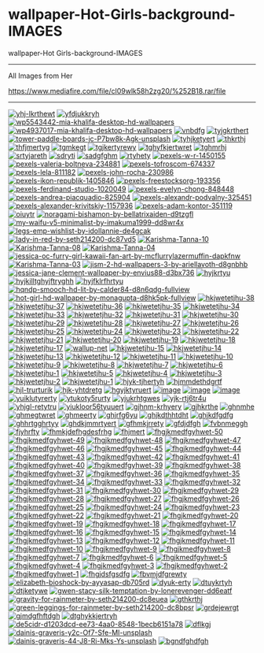 # wallpaper-Hot-Girls-background-IMAGES
wallpaper-Hot Girls-background-IMAGES

** **

All Images from Her


https://www.mediafire.com/file/cl09wlk58h2zg20/%252B18.rar/file

** **

<a href="https://ibb.co/hcChSW4"><img src="https://i.ibb.co/9hGz7T1/yhj-lkrthewt.jpg" alt="yhj-lkrthewt" border="0"></a>
<a href="https://ibb.co/BfTJdZ3"><img src="https://i.ibb.co/8mPwT5s/yfdjukkryh.jpg" alt="yfdjukkryh" border="0"></a>
<a href="https://ibb.co/2Y9qdL5"><img src="https://i.ibb.co/PzLxgbt/wp5543442-mia-khalifa-desktop-hd-wallpapers.jpg" alt="wp5543442-mia-khalifa-desktop-hd-wallpapers" border="0"></a>
<a href="https://ibb.co/Y3FcwQZ"><img src="https://i.ibb.co/zrTXDxJ/wp4937017-mia-khalifa-desktop-hd-wallpapers.jpg" alt="wp4937017-mia-khalifa-desktop-hd-wallpapers" border="0"></a>
<a href="https://ibb.co/LNkgVN5"><img src="https://i.ibb.co/VwjCfwm/vnbdfg.jpg" alt="vnbdfg" border="0"></a>
<a href="https://ibb.co/0QxfJtS"><img src="https://i.ibb.co/4JHjNdG/tyjgkrthert.jpg" alt="tyjgkrthert" border="0"></a>
<a href="https://ibb.co/jkKnQQw"><img src="https://i.ibb.co/yFTHZZk/tower-paddle-boards-jc-P7bw8k-Agk-unsplash.jpg" alt="tower-paddle-boards-jc-P7bw8k-Agk-unsplash" border="0"></a>
<a href="https://ibb.co/xzvQmVB"><img src="https://i.ibb.co/ssSr5LN/tyhjketyert.jpg" alt="tyhjketyert" border="0"></a>
<a href="https://ibb.co/RNZqcmc"><img src="https://i.ibb.co/XDNqtgt/thkrthj.jpg" alt="thkrthj" border="0"></a>
<a href="https://ibb.co/C6tYzB3"><img src="https://i.ibb.co/ypRZX0c/thfjmertyg.jpg" alt="thfjmertyg" border="0"></a>
<a href="https://ibb.co/SNdsgwP"><img src="https://i.ibb.co/G7txDQ0/tgmkegt.jpg" alt="tgmkegt" border="0"></a>
<a href="https://ibb.co/g6Pj9Qd"><img src="https://i.ibb.co/pnR0wNQ/tgjkertyrewy.jpg" alt="tgjkertyrewy" border="0"></a>
<a href="https://ibb.co/ySQJvwQ"><img src="https://i.ibb.co/pyLpVtL/tghyfkjertwret.jpg" alt="tghyfkjertwret" border="0"></a>
<a href="https://ibb.co/2gSq3RC"><img src="https://i.ibb.co/86bMgGf/tghmrhj.jpg" alt="tghmrhj" border="0"></a>
<a href="https://ibb.co/GdBXmV3"><img src="https://i.ibb.co/wd3TtKr/srtyjareth.jpg" alt="srtyjareth" border="0"></a>
<a href="https://ibb.co/VH5CFb9"><img src="https://i.ibb.co/SQGmkHy/sdryti.jpg" alt="sdryti" border="0"></a>
<a href="https://ibb.co/WHvkxrB"><img src="https://i.ibb.co/7StnY3r/sadgfghm.jpg" alt="sadgfghm" border="0"></a>
<a href="https://ibb.co/vmfjgvN"><img src="https://i.ibb.co/ftZxBG3/rtyhety.jpg" alt="rtyhety" border="0"></a>
<a href="https://ibb.co/JQgTSHp"><img src="https://i.ibb.co/rsNhXHp/pexels-w-r-1450155.jpg" alt="pexels-w-r-1450155" border="0"></a>
<a href="https://ibb.co/jgyTHfc"><img src="https://i.ibb.co/XS7bVLh/pexels-valeria-boltneva-234881.jpg" alt="pexels-valeria-boltneva-234881" border="0"></a>
<a href="https://ibb.co/st75VdD"><img src="https://i.ibb.co/yV2hQcM/pexels-tofroscom-674337.jpg" alt="pexels-tofroscom-674337" border="0"></a>
<a href="https://ibb.co/FWYRPw8"><img src="https://i.ibb.co/1nXFSqR/pexels-lela-811182.jpg" alt="pexels-lela-811182" border="0"></a>
<a href="https://ibb.co/t29Qpry"><img src="https://i.ibb.co/vdSV4n2/pexels-john-rocha-230986.jpg" alt="pexels-john-rocha-230986" border="0"></a>
<a href="https://ibb.co/H4M2CNH"><img src="https://i.ibb.co/XLd4DyC/pexels-ikon-republik-1405846.jpg" alt="pexels-ikon-republik-1405846" border="0"></a>
<a href="https://ibb.co/Y329wGL"><img src="https://i.ibb.co/JKnLgPs/pexels-freestocksorg-193356.jpg" alt="pexels-freestocksorg-193356" border="0"></a>
<a href="https://ibb.co/F8GHSyy"><img src="https://i.ibb.co/frmDhyy/pexels-ferdinand-studio-1020049.jpg" alt="pexels-ferdinand-studio-1020049" border="0"></a>
<a href="https://ibb.co/27Yf6mc"><img src="https://i.ibb.co/fYGPSBr/pexels-evelyn-chong-848448.jpg" alt="pexels-evelyn-chong-848448" border="0"></a>
<a href="https://ibb.co/NsjFgcT"><img src="https://i.ibb.co/0cMnpHs/pexels-andrea-piacquadio-825904.jpg" alt="pexels-andrea-piacquadio-825904" border="0"></a>
<a href="https://ibb.co/9sVQL8j"><img src="https://i.ibb.co/m6XfwD7/pexels-alexandr-podvalny-325451.jpg" alt="pexels-alexandr-podvalny-325451" border="0"></a>
<a href="https://ibb.co/ZBhfVz5"><img src="https://i.ibb.co/QP6JfvL/pexels-alexander-krivitskiy-1157936.jpg" alt="pexels-alexander-krivitskiy-1157936" border="0"></a>
<a href="https://ibb.co/B3zwzZb"><img src="https://i.ibb.co/54M2M8m/pexels-adam-kontor-351119.jpg" alt="pexels-adam-kontor-351119" border="0"></a>
<a href="https://ibb.co/TLmVzW3"><img src="https://i.ibb.co/C2hkxPG/oiuytr.jpg" alt="oiuytr" border="0"></a>
<a href="https://ibb.co/Hg1knGm"><img src="https://i.ibb.co/NYQHZWw/noragami-bishamon-by-bellatrixaiden-d9tzgfl.jpg" alt="noragami-bishamon-by-bellatrixaiden-d9tzgfl" border="0"></a>
<a href="https://ibb.co/XkPHwSC"><img src="https://i.ibb.co/dJvZhG5/my-waifu-v5-minimalist-by-imakuma1999-dd8wr4x.jpg" alt="my-waifu-v5-minimalist-by-imakuma1999-dd8wr4x" border="0"></a>
<a href="https://ibb.co/q7DxDyG"><img src="https://i.ibb.co/9cpGp8X/legs-emp-wishlist-by-idollannie-de4gcak.png" alt="legs-emp-wishlist-by-idollannie-de4gcak" border="0"></a>
<a href="https://ibb.co/LZyNXcG"><img src="https://i.ibb.co/x7bFtB4/lady-in-red-by-seth214200-dc87vd5.jpg" alt="lady-in-red-by-seth214200-dc87vd5" border="0"></a>
<a href="https://ibb.co/dWtCj9R"><img src="https://i.ibb.co/DVYczXZ/Karishma-Tanna-10.jpg" alt="Karishma-Tanna-10" border="0"></a>
<a href="https://ibb.co/QpR2TGq"><img src="https://i.ibb.co/CmZkYFX/Karishma-Tanna-08.jpg" alt="Karishma-Tanna-08" border="0"></a>
<a href="https://ibb.co/cTnC6ny"><img src="https://i.ibb.co/dKYLPYf/Karishma-Tanna-04.jpg" alt="Karishma-Tanna-04" border="0"></a>
<a href="https://ibb.co/0G6Xjyt"><img src="https://i.ibb.co/CHYt5K2/jessica-oc-furry-girl-kawaii-fan-art-by-mcflurrylazermuffin-dapkfnw.png" alt="jessica-oc-furry-girl-kawaii-fan-art-by-mcflurrylazermuffin-dapkfnw" border="0"></a>
<a href="https://ibb.co/94kR9Wd"><img src="https://i.ibb.co/7pd7JK0/Karishma-Tanna-03.jpg" alt="Karishma-Tanna-03" border="0"></a>
<a href="https://ibb.co/q5MDq0P"><img src="https://i.ibb.co/pyv1VW9/jism-2-hd-wallpapers-3-by-ariellavoth-d8gnbhb.jpg" alt="jism-2-hd-wallpapers-3-by-ariellavoth-d8gnbhb" border="0"></a>
<a href="https://ibb.co/GQQg01c"><img src="https://i.ibb.co/YBBv3Kp/jessica-jane-clement-wallpaper-by-envius88-d3bx736.jpg" alt="jessica-jane-clement-wallpaper-by-envius88-d3bx736" border="0"></a>
<a href="https://ibb.co/ss9hxHZ"><img src="https://i.ibb.co/gtZGqVx/hyjkrtyu.jpg" alt="hyjkrtyu" border="0"></a>
<a href="https://ibb.co/ykZkKK4"><img src="https://i.ibb.co/fNyNZZD/hyjkilltghyjftryghh.jpg" alt="hyjkilltghyjftryghh" border="0"></a>
<a href="https://ibb.co/ypxVYwn"><img src="https://i.ibb.co/9hdGVF9/hyjfklrfhrtyu.jpg" alt="hyjfklrfhrtyu" border="0"></a>
<a href="https://ibb.co/MgzGZYQ"><img src="https://i.ibb.co/yNzYdw7/hqndp-smooch-hd-lit-by-calder84-d8n6qdg-fullview.png" alt="hqndp-smooch-hd-lit-by-calder84-d8n6qdg-fullview" border="0"></a>
<a href="https://ibb.co/ZLHSd9V"><img src="https://i.ibb.co/gjvdyY3/hot-girl-hd-wallpaper-by-monagupta-d8hk5pk-fullview.jpg" alt="hot-girl-hd-wallpaper-by-monagupta-d8hk5pk-fullview" border="0"></a>
<a href="https://ibb.co/7CzVbH5"><img src="https://i.ibb.co/C8tvWqZ/hkjwetetjhu-38.jpg" alt="hkjwetetjhu-38" border="0"></a>
<a href="https://ibb.co/nD3XHmn"><img src="https://i.ibb.co/kh3LRB9/hkjwetetjhu-37.jpg" alt="hkjwetetjhu-37" border="0"></a>
<a href="https://ibb.co/6wRgZCr"><img src="https://i.ibb.co/QQFrcwp/hkjwetetjhu-36.jpg" alt="hkjwetetjhu-36" border="0"></a>
<a href="https://ibb.co/W3Cb3p8"><img src="https://i.ibb.co/9vPFv3K/hkjwetetjhu-35.jpg" alt="hkjwetetjhu-35" border="0"></a>
<a href="https://ibb.co/nbQt40Z"><img src="https://i.ibb.co/TkPdJTp/hkjwetetjhu-34.jpg" alt="hkjwetetjhu-34" border="0"></a>
<a href="https://ibb.co/P6D0cgb"><img src="https://i.ibb.co/pLh5fds/hkjwetetjhu-33.jpg" alt="hkjwetetjhu-33" border="0"></a>
<a href="https://ibb.co/1sFnTS1"><img src="https://i.ibb.co/VHfNTKR/hkjwetetjhu-32.jpg" alt="hkjwetetjhu-32" border="0"></a>
<a href="https://ibb.co/hKK1rsK"><img src="https://i.ibb.co/555xCT5/hkjwetetjhu-31.jpg" alt="hkjwetetjhu-31" border="0"></a>
<a href="https://ibb.co/sHLvQTw"><img src="https://i.ibb.co/QdsFnWN/hkjwetetjhu-30.jpg" alt="hkjwetetjhu-30" border="0"></a>
<a href="https://ibb.co/SvVG5Sd"><img src="https://i.ibb.co/zfPDQd7/hkjwetetjhu-29.jpg" alt="hkjwetetjhu-29" border="0"></a>
<a href="https://ibb.co/Hq9b7xQ"><img src="https://i.ibb.co/WfRMnP1/hkjwetetjhu-28.jpg" alt="hkjwetetjhu-28" border="0"></a>
<a href="https://ibb.co/CsMCgPh"><img src="https://i.ibb.co/mFXZkN6/hkjwetetjhu-27.jpg" alt="hkjwetetjhu-27" border="0"></a>
<a href="https://ibb.co/FV3PD3N"><img src="https://i.ibb.co/L5RGZRb/hkjwetetjhu-26.jpg" alt="hkjwetetjhu-26" border="0"></a>
<a href="https://ibb.co/P4v3bdb"><img src="https://i.ibb.co/K7pRQJQ/hkjwetetjhu-25.jpg" alt="hkjwetetjhu-25" border="0"></a>
<a href="https://ibb.co/c8dMxdV"><img src="https://i.ibb.co/LgfbvfH/hkjwetetjhu-24.jpg" alt="hkjwetetjhu-24" border="0"></a>
<a href="https://ibb.co/k8tK3wp"><img src="https://i.ibb.co/1qkZsP3/hkjwetetjhu-23.jpg" alt="hkjwetetjhu-23" border="0"></a>
<a href="https://ibb.co/Wy6f20c"><img src="https://i.ibb.co/gT3JRdD/hkjwetetjhu-22.jpg" alt="hkjwetetjhu-22" border="0"></a>
<a href="https://ibb.co/g6fdbmg"><img src="https://i.ibb.co/qxcCL71/hkjwetetjhu-21.jpg" alt="hkjwetetjhu-21" border="0"></a>
<a href="https://ibb.co/pJc4WXf"><img src="https://i.ibb.co/WgZBDKk/hkjwetetjhu-20.jpg" alt="hkjwetetjhu-20" border="0"></a>
<a href="https://ibb.co/dDxsp0Y"><img src="https://i.ibb.co/NKbgN6B/hkjwetetjhu-19.jpg" alt="hkjwetetjhu-19" border="0"></a>
<a href="https://ibb.co/Zdz47n6"><img src="https://i.ibb.co/wyhGj9N/hkjwetetjhu-18.jpg" alt="hkjwetetjhu-18" border="0"></a>
<a href="https://ibb.co/7rTtV85"><img src="https://i.ibb.co/vLr4mgG/hkjwetetjhu-17.jpg" alt="hkjwetetjhu-17" border="0"></a>
<a href="https://ibb.co/zPTxKNn"><img src="https://i.ibb.co/XFrLmV2/wallup-net.jpg" alt="wallup-net" border="0"></a>
<a href="https://ibb.co/1J9tKqD"><img src="https://i.ibb.co/tPbTcs7/hkjwetetjhu-15.jpg" alt="hkjwetetjhu-15" border="0"></a>
<a href="https://ibb.co/bKnmCwt"><img src="https://i.ibb.co/NyzCJDR/hkjwetetjhu-14.jpg" alt="hkjwetetjhu-14" border="0"></a>
<a href="https://ibb.co/HGB5HF7"><img src="https://i.ibb.co/nQ6xLgr/hkjwetetjhu-13.jpg" alt="hkjwetetjhu-13" border="0"></a>
<a href="https://ibb.co/wCFghzT"><img src="https://i.ibb.co/RPkbTD1/hkjwetetjhu-12.jpg" alt="hkjwetetjhu-12" border="0"></a>
<a href="https://ibb.co/3cZky9n"><img src="https://i.ibb.co/Yhsb7Fx/hkjwetetjhu-11.jpg" alt="hkjwetetjhu-11" border="0"></a>
<a href="https://ibb.co/mTbxjxW"><img src="https://i.ibb.co/7Cj9f9m/hkjwetetjhu-10.jpg" alt="hkjwetetjhu-10" border="0"></a>
<a href="https://ibb.co/sHh7Cjx"><img src="https://i.ibb.co/wsTt7yG/hkjwetetjhu-9.jpg" alt="hkjwetetjhu-9" border="0"></a>
<a href="https://ibb.co/9rK2843"><img src="https://i.ibb.co/3C6WrFY/hkjwetetjhu-8.jpg" alt="hkjwetetjhu-8" border="0"></a>
<a href="https://ibb.co/v4q7XSF"><img src="https://i.ibb.co/QvQ2D4g/hkjwetetjhu-7.jpg" alt="hkjwetetjhu-7" border="0"></a>
<a href="https://ibb.co/TvNn496"><img src="https://i.ibb.co/f1TKkjf/hkjwetetjhu-6.jpg" alt="hkjwetetjhu-6" border="0"></a>
<a href="https://ibb.co/B6qgsKv"><img src="https://i.ibb.co/PWw5CzJ/hkjwetetjhu-1.png" alt="hkjwetetjhu-1" border="0"></a>
<a href="https://ibb.co/LvWCdzs"><img src="https://i.ibb.co/52y5hWJ/hkjwetetjhu-5.jpg" alt="hkjwetetjhu-5" border="0"></a>
<a href="https://ibb.co/gt4T64k"><img src="https://i.ibb.co/tYLs3LV/hkjwetetjhu-4.jpg" alt="hkjwetetjhu-4" border="0"></a>
<a href="https://ibb.co/1brgwr8"><img src="https://i.ibb.co/4J8q58P/hkjwetetjhu-3.jpg" alt="hkjwetetjhu-3" border="0"></a>
<a href="https://ibb.co/8sjvKpP"><img src="https://i.ibb.co/dMQCWqk/hkjwetetjhu-2.jpg" alt="hkjwetetjhu-2" border="0"></a>
<a href="https://ibb.co/9yHyfg3"><img src="https://i.ibb.co/RQTQMb4/hkjwetetjhu-1.jpg" alt="hkjwetetjhu-1" border="0"></a>
<a href="https://ibb.co/9hWHNm9"><img src="https://i.ibb.co/nBjMbqs/hjyk-tjhertyh.jpg" alt="hjyk-tjhertyh" border="0"></a>
<a href="https://ibb.co/KKFXcYQ"><img src="https://i.ibb.co/0shcpkW/hjmmdethdgrtf.jpg" alt="hjmmdethdgrtf" border="0"></a>
<a href="https://ibb.co/ctXPWLL"><img src="https://i.ibb.co/J2FNYQQ/hjl-trurturik.jpg" alt="hjl-trurturik" border="0"></a>
<a href="https://ibb.co/kJS7mK1"><img src="https://i.ibb.co/DYRJr4p/hjk-yhtdretg.jpg" alt="hjk-yhtdretg" border="0"></a>
<a href="https://ibb.co/b1q4rps"><img src="https://i.ibb.co/4W9bjB8/hgyjktyruert.jpg" alt="hgyjktyruert" border="0"></a>
<a href="https://ibb.co/7bck17w"><img src="https://i.ibb.co/FnvHDGS/image.jpg" alt="image" border="0"></a>
<a href="https://ibb.co/8z1DscK"><img src="https://i.ibb.co/k3NgB1H/image.jpg" alt="image" border="0"></a>
<a href="https://ibb.co/VW7rtrr"><img src="https://i.ibb.co/4Z69799/image.jpg" alt="image" border="0"></a>
<a href="https://ibb.co/wzKCXZF"><img src="https://i.ibb.co/FDBJMkL/yuiklutyrerty.jpg" alt="yuiklutyrerty" border="0"></a>
<a href="https://ibb.co/5BYv8DD"><img src="https://i.ibb.co/V2HDSyy/ytukoty5rurty.jpg" alt="ytukoty5rurty" border="0"></a>
<a href="https://ibb.co/z5gS152"><img src="https://i.ibb.co/FW1B9WY/yjukrhtgwes.jpg" alt="yjukrhtgwes" border="0"></a>
<a href="https://ibb.co/x7W068b"><img src="https://i.ibb.co/pLc8drT/yjk-rtj6tr4u.jpg" alt="yjk-rtj6tr4u" border="0"></a>
<a href="https://ibb.co/ZG48My5"><img src="https://i.ibb.co/ydvyQLt/yhjgl-retytru.jpg" alt="yhjgl-retytru" border="0"></a>
<a href="https://ibb.co/fpQb1C1"><img src="https://i.ibb.co/qsxzyRy/yiukloor56tyuuert.jpg" alt="yiukloor56tyuuert" border="0"></a>
<a href="https://ibb.co/262jkCq"><img src="https://i.ibb.co/H2vrHb7/gjhnm-krhyery.jpg" alt="gjhnm-krhyery" border="0"></a>
<a href="https://ibb.co/tcsBZ9q"><img src="https://i.ibb.co/J27nx9v/gjhkrthe.jpg" alt="gjhkrthe" border="0"></a>
<a href="https://ibb.co/jgpjbRC"><img src="https://i.ibb.co/bzfGQJ4/ghnmhe.jpg" alt="ghnmhe" border="0"></a>
<a href="https://ibb.co/M291MrW"><img src="https://i.ibb.co/znN2Gpj/ghmegtwret.jpg" alt="ghmegtwret" border="0"></a>
<a href="https://ibb.co/ZKQ2XwY"><img src="https://i.ibb.co/K7tKhQL/ghmeerty.jpg" alt="ghmeerty" border="0"></a>
<a href="https://ibb.co/Y8dVrTx"><img src="https://i.ibb.co/S0mZL7z/ghjrfg6yu.jpg" alt="ghjrfg6yu" border="0"></a>
<a href="https://ibb.co/zGr5WT6"><img src="https://i.ibb.co/kQxyVsm/ghjkdthhtdht.jpg" alt="ghjkdthhtdht" border="0"></a>
<a href="https://ibb.co/mqzzPfc"><img src="https://i.ibb.co/SnvvZF3/ghjkdfgdfg.jpg" alt="ghjkdfgdfg" border="0"></a>
<a href="https://ibb.co/XkhYbcR"><img src="https://i.ibb.co/1JDzLFW/ghhrtgghrtyy.jpg" alt="ghhrtgghrtyy" border="0"></a>
<a href="https://ibb.co/KXwWTP2"><img src="https://i.ibb.co/qd5pTSN/ghdkjmmrtyert.jpg" alt="ghdkjmmrtyert" border="0"></a>
<a href="https://ibb.co/9sjBg3H"><img src="https://i.ibb.co/ChF48sK/gfhmkjrrety.jpg" alt="gfhmkjrrety" border="0"></a>
<a href="https://ibb.co/kBCJKzt"><img src="https://i.ibb.co/pwFQ2NS/gfdjdfgh.jpg" alt="gfdjdfgh" border="0"></a>
<a href="https://ibb.co/tKHjxZ3"><img src="https://i.ibb.co/7CSMRgb/fvbnmeggh.jpg" alt="fvbnmeggh" border="0"></a>
<a href="https://ibb.co/8sFJVfx"><img src="https://i.ibb.co/g9sGCfW/fjyhrfty.jpg" alt="fjyhrfty" border="0"></a>
<a href="https://ibb.co/bXDxQtK"><img src="https://i.ibb.co/XtM9jHC/fhmkjdefhgdesfrhg.jpg" alt="fhmkjdefhgdesfrhg" border="0"></a>
<a href="https://ibb.co/MhQLHpk"><img src="https://i.ibb.co/kyvFT02/fhjmert.jpg" alt="fhjmert" border="0"></a>
<a href="https://ibb.co/BGtBMmt"><img src="https://i.ibb.co/YX3hs63/fhgjkmedfgyhwet-50.jpg" alt="fhgjkmedfgyhwet-50" border="0"></a>
<a href="https://ibb.co/z6Bd0wy"><img src="https://i.ibb.co/J3GZMPf/fhgjkmedfgyhwet-49.jpg" alt="fhgjkmedfgyhwet-49" border="0"></a>
<a href="https://ibb.co/PhxBmYF"><img src="https://i.ibb.co/swjLmPb/fhgjkmedfgyhwet-48.jpg" alt="fhgjkmedfgyhwet-48" border="0"></a>
<a href="https://ibb.co/yXxvsGf"><img src="https://i.ibb.co/Y3VnjYR/fhgjkmedfgyhwet-47.jpg" alt="fhgjkmedfgyhwet-47" border="0"></a>
<a href="https://ibb.co/F7QQwNt"><img src="https://i.ibb.co/ryBB6TJ/fhgjkmedfgyhwet-46.jpg" alt="fhgjkmedfgyhwet-46" border="0"></a>
<a href="https://ibb.co/QFqJMnN"><img src="https://i.ibb.co/XZdWtps/fhgjkmedfgyhwet-45.jpg" alt="fhgjkmedfgyhwet-45" border="0"></a>
<a href="https://ibb.co/TYnXQqg"><img src="https://i.ibb.co/tQNf0PJ/fhgjkmedfgyhwet-44.jpg" alt="fhgjkmedfgyhwet-44" border="0"></a>
<a href="https://ibb.co/fHDtq8f"><img src="https://i.ibb.co/CQPvmJg/fhgjkmedfgyhwet-43.jpg" alt="fhgjkmedfgyhwet-43" border="0"></a>
<a href="https://ibb.co/DgHxVjK"><img src="https://i.ibb.co/jZPc6j4/fhgjkmedfgyhwet-42.jpg" alt="fhgjkmedfgyhwet-42" border="0"></a>
<a href="https://ibb.co/9YdKG81"><img src="https://i.ibb.co/MNJw92t/fhgjkmedfgyhwet-41.jpg" alt="fhgjkmedfgyhwet-41" border="0"></a>
<a href="https://ibb.co/WgWVxJb"><img src="https://i.ibb.co/9s9Z85F/fhgjkmedfgyhwet-40.jpg" alt="fhgjkmedfgyhwet-40" border="0"></a>
<a href="https://ibb.co/GsJV3Dx"><img src="https://i.ibb.co/5Y95x3M/fhgjkmedfgyhwet-39.jpg" alt="fhgjkmedfgyhwet-39" border="0"></a>
<a href="https://ibb.co/VSb15wM"><img src="https://i.ibb.co/pzN75h4/fhgjkmedfgyhwet-38.jpg" alt="fhgjkmedfgyhwet-38" border="0"></a>
<a href="https://ibb.co/NZys5Rk"><img src="https://i.ibb.co/QrKfL0q/fhgjkmedfgyhwet-37.jpg" alt="fhgjkmedfgyhwet-37" border="0"></a>
<a href="https://ibb.co/f4zf5kX"><img src="https://i.ibb.co/72dP5nS/fhgjkmedfgyhwet-36.jpg" alt="fhgjkmedfgyhwet-36" border="0"></a>
<a href="https://ibb.co/GvkRNHP"><img src="https://i.ibb.co/bgLXDbd/fhgjkmedfgyhwet-35.jpg" alt="fhgjkmedfgyhwet-35" border="0"></a>
<a href="https://ibb.co/D9QdQqT"><img src="https://i.ibb.co/9bWPWMS/fhgjkmedfgyhwet-34.jpg" alt="fhgjkmedfgyhwet-34" border="0"></a>
<a href="https://ibb.co/RDL5ZTH"><img src="https://i.ibb.co/wzDv3h6/fhgjkmedfgyhwet-33.jpg" alt="fhgjkmedfgyhwet-33" border="0"></a>
<a href="https://ibb.co/8mMM0tT"><img src="https://i.ibb.co/wdyyRj3/fhgjkmedfgyhwet-32.jpg" alt="fhgjkmedfgyhwet-32" border="0"></a>
<a href="https://ibb.co/PMLjJHk"><img src="https://i.ibb.co/MfvSK0d/fhgjkmedfgyhwet-31.jpg" alt="fhgjkmedfgyhwet-31" border="0"></a>
<a href="https://ibb.co/5hjN9xz"><img src="https://i.ibb.co/hFdPM1n/fhgjkmedfgyhwet-30.jpg" alt="fhgjkmedfgyhwet-30" border="0"></a>
<a href="https://ibb.co/S6xdSWv"><img src="https://i.ibb.co/tHhxRkC/fhgjkmedfgyhwet-29.jpg" alt="fhgjkmedfgyhwet-29" border="0"></a>
<a href="https://ibb.co/sFt4WZ0"><img src="https://i.ibb.co/dQ7vmRd/fhgjkmedfgyhwet-28.jpg" alt="fhgjkmedfgyhwet-28" border="0"></a>
<a href="https://ibb.co/GJYpDXm"><img src="https://i.ibb.co/kybBTpZ/fhgjkmedfgyhwet-27.jpg" alt="fhgjkmedfgyhwet-27" border="0"></a>
<a href="https://ibb.co/v4rncpg"><img src="https://i.ibb.co/hFnzgbh/fhgjkmedfgyhwet-26.jpg" alt="fhgjkmedfgyhwet-26" border="0"></a>
<a href="https://ibb.co/DVpXwv4"><img src="https://i.ibb.co/dWg9kVB/fhgjkmedfgyhwet-25.jpg" alt="fhgjkmedfgyhwet-25" border="0"></a>
<a href="https://ibb.co/5W5Vym8"><img src="https://i.ibb.co/Y7tGMmk/fhgjkmedfgyhwet-24.jpg" alt="fhgjkmedfgyhwet-24" border="0"></a>
<a href="https://ibb.co/xFZRNdh"><img src="https://i.ibb.co/HhZkj37/fhgjkmedfgyhwet-23.jpg" alt="fhgjkmedfgyhwet-23" border="0"></a>
<a href="https://ibb.co/PDzMc6T"><img src="https://i.ibb.co/dmJtP5b/fhgjkmedfgyhwet-22.jpg" alt="fhgjkmedfgyhwet-22" border="0"></a>
<a href="https://ibb.co/09c7VVm"><img src="https://i.ibb.co/c81BXXk/fhgjkmedfgyhwet-21.jpg" alt="fhgjkmedfgyhwet-21" border="0"></a>
<a href="https://ibb.co/1vdQGmy"><img src="https://i.ibb.co/tmxKpJj/fhgjkmedfgyhwet-20.jpg" alt="fhgjkmedfgyhwet-20" border="0"></a>
<a href="https://ibb.co/pzXzrK4"><img src="https://i.ibb.co/58c8xjs/fhgjkmedfgyhwet-19.jpg" alt="fhgjkmedfgyhwet-19" border="0"></a>
<a href="https://ibb.co/SttgcWM"><img src="https://i.ibb.co/HttyC1b/fhgjkmedfgyhwet-18.jpg" alt="fhgjkmedfgyhwet-18" border="0"></a>
<a href="https://ibb.co/9v91VDy"><img src="https://i.ibb.co/N36JmvW/fhgjkmedfgyhwet-17.jpg" alt="fhgjkmedfgyhwet-17" border="0"></a>
<a href="https://ibb.co/mHZT6nG"><img src="https://i.ibb.co/p3VwJHx/fhgjkmedfgyhwet-16.jpg" alt="fhgjkmedfgyhwet-16" border="0"></a>
<a href="https://ibb.co/SPYP2vc"><img src="https://i.ibb.co/MswsbNf/fhgjkmedfgyhwet-15.jpg" alt="fhgjkmedfgyhwet-15" border="0"></a>
<a href="https://ibb.co/hyWbNkG"><img src="https://i.ibb.co/qdsK8zH/fhgjkmedfgyhwet-14.jpg" alt="fhgjkmedfgyhwet-14" border="0"></a>
<a href="https://ibb.co/kSKjhRT"><img src="https://i.ibb.co/Nyx5L8q/fhgjkmedfgyhwet-13.jpg" alt="fhgjkmedfgyhwet-13" border="0"></a>
<a href="https://ibb.co/vqm2kSX"><img src="https://i.ibb.co/kB0YXtm/fhgjkmedfgyhwet-12.jpg" alt="fhgjkmedfgyhwet-12" border="0"></a>
<a href="https://ibb.co/f23c1K4"><img src="https://i.ibb.co/yXz3fMW/fhgjkmedfgyhwet-11.jpg" alt="fhgjkmedfgyhwet-11" border="0"></a>
<a href="https://ibb.co/KGbThrP"><img src="https://i.ibb.co/LPYVRZF/fhgjkmedfgyhwet-10.jpg" alt="fhgjkmedfgyhwet-10" border="0"></a>
<a href="https://ibb.co/CwrnbHW"><img src="https://i.ibb.co/wdvKSzY/fhgjkmedfgyhwet-9.jpg" alt="fhgjkmedfgyhwet-9" border="0"></a>
<a href="https://ibb.co/Vg89wsd"><img src="https://i.ibb.co/gSC94xG/fhgjkmedfgyhwet-8.jpg" alt="fhgjkmedfgyhwet-8" border="0"></a>
<a href="https://ibb.co/DzPzc43"><img src="https://i.ibb.co/CmpmCBx/fhgjkmedfgyhwet-7.jpg" alt="fhgjkmedfgyhwet-7" border="0"></a>
<a href="https://ibb.co/JpZgqTx"><img src="https://i.ibb.co/DMdTYFG/fhgjkmedfgyhwet-6.jpg" alt="fhgjkmedfgyhwet-6" border="0"></a>
<a href="https://ibb.co/HGGx3Nn"><img src="https://i.ibb.co/L99JHQn/fhgjkmedfgyhwet-5.jpg" alt="fhgjkmedfgyhwet-5" border="0"></a>
<a href="https://ibb.co/Yh0kzmM"><img src="https://i.ibb.co/gJ4T5Np/fhgjkmedfgyhwet-4.jpg" alt="fhgjkmedfgyhwet-4" border="0"></a>
<a href="https://ibb.co/ZNBHWmW"><img src="https://i.ibb.co/LvxQn5n/fhgjkmedfgyhwet-3.jpg" alt="fhgjkmedfgyhwet-3" border="0"></a>
<a href="https://ibb.co/XFVVCTs"><img src="https://i.ibb.co/xz337Qj/fhgjkmedfgyhwet-2.jpg" alt="fhgjkmedfgyhwet-2" border="0"></a>
<a href="https://ibb.co/YPPT6jN"><img src="https://i.ibb.co/tQQPSCH/fhgjkmedfgyhwet-1.jpg" alt="fhgjkmedfgyhwet-1" border="0"></a>
<a href="https://ibb.co/yQN7DrX"><img src="https://i.ibb.co/ZMf730V/fhgjdsfgsdfg.jpg" alt="fhgjdsfgsdfg" border="0"></a>
<a href="https://ibb.co/3TB0cnr"><img src="https://i.ibb.co/7S2GKqY/fbvmjdfgrewty.jpg" alt="fbvmjdfgrewty" border="0"></a>
<a href="https://ibb.co/6PVyVRX"><img src="https://i.ibb.co/Ltb0bzN/elizabeth-bioshock-by-ayyasap-db705rd.jpg" alt="elizabeth-bioshock-by-ayyasap-db705rd" border="0"></a>
<a href="https://ibb.co/yRVC2x4"><img src="https://i.ibb.co/TTrGyNW/dyuk-erty.jpg" alt="dyuk-erty" border="0"></a>
<a href="https://ibb.co/qDq1h45"><img src="https://i.ibb.co/4FvNCDd/dtuykrtyh.jpg" alt="dtuykrtyh" border="0"></a>
<a href="https://ibb.co/f0tGCh5"><img src="https://i.ibb.co/dK6JQdq/dtjketywe.jpg" alt="dtjketywe" border="0"></a>
<a href="https://ibb.co/tM4mzhV"><img src="https://i.ibb.co/Gv0x9Jz/gwen-stacy-silk-temptation-by-lonerevenger-dd6eatf.png" alt="gwen-stacy-silk-temptation-by-lonerevenger-dd6eatf" border="0"></a>
<a href="https://ibb.co/Rbg0cvQ"><img src="https://i.ibb.co/LR0t1k9/gravity-for-rainmeter-by-seth214200-dc8euea.jpg" alt="gravity-for-rainmeter-by-seth214200-dc8euea" border="0"></a>
<a href="https://ibb.co/4jfgfwL"><img src="https://i.ibb.co/BgPKPHJ/gthkrthj.jpg" alt="gthkrthj" border="0"></a>
<a href="https://ibb.co/qy8dFp0"><img src="https://i.ibb.co/980N3Ww/green-leggings-for-rainmeter-by-seth214200-dc8bpsr.jpg" alt="green-leggings-for-rainmeter-by-seth214200-dc8bpsr" border="0"></a>
<a href="https://ibb.co/0m683Nv"><img src="https://i.ibb.co/NtJQzhb/grdejewrgt.jpg" alt="grdejewrgt" border="0"></a>
<a href="https://ibb.co/r3jx19F"><img src="https://i.ibb.co/42q85kK/gjmdgfhftdgh.jpg" alt="gjmdgfhftdgh" border="0"></a>
<a href="https://ibb.co/ftYN1xh"><img src="https://i.ibb.co/BjV6zCX/dtghykkjertryh.jpg" alt="dtghykkjertryh" border="0"></a>
<a href="https://ibb.co/km2TVF5"><img src="https://i.ibb.co/cYh9Kdk/de5cidr-d1203dcd-ee73-4aa0-8548-1becb6151a78.png" alt="de5cidr-d1203dcd-ee73-4aa0-8548-1becb6151a78" border="0"></a>
<a href="https://ibb.co/Dz85KQk"><img src="https://i.ibb.co/9cVsYW2/dflkgj.jpg" alt="dflkgj" border="0"></a>
<a href="https://ibb.co/4NzDD8M"><img src="https://i.ibb.co/5cmzzrv/dainis-graveris-y2c-Of7-Sfe-MI-unsplash.jpg" alt="dainis-graveris-y2c-Of7-Sfe-MI-unsplash" border="0"></a>
<a href="https://ibb.co/n3SRnZ8"><img src="https://i.ibb.co/1sxbdhJ/dainis-graveris-44-J8-Ri-Mks-Ys-unsplash.jpg" alt="dainis-graveris-44-J8-Ri-Mks-Ys-unsplash" border="0"></a>
<a href="https://ibb.co/qx99P6W"><img src="https://i.ibb.co/zNbb0d7/bgndfghdfgh.jpg" alt="bgndfghdfgh" border="0"></a>
